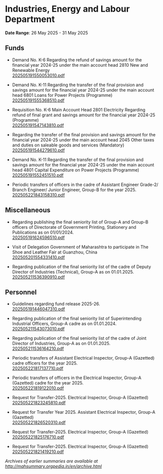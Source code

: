 # Industries, Energy and Labour Department

**Date Range**: 26 May 2025 - 31 May 2025


## Funds
- Demand No. K-6 Regarding the refund of savings amount for the financial year 2024-25 under the main account head 2810 New and Renewable Energy\
  [202505191550053010.pdf](https://gr.maharashtra.gov.in/Site/Upload/Government%20Resolutions/English/202505191550053010.pdf)

- Demand No. K-11 Regarding the transfer of the final provision and savings amount for the financial year 2024-25 under the main account head 6801 Loans for Power Projects (Programme)\
  [202505191555368510.pdf](https://gr.maharashtra.gov.in/Site/Upload/Government%20Resolutions/English/202505191555368510.pdf)

- Requisition No. K-6 Main Account Head 2801 Electricity Regarding refund of final grant and savings amount for the financial year 2024-25 (Programme)\
  [202505191547143810.pdf](https://gr.maharashtra.gov.in/Site/Upload/Government%20Resolutions/English/202505191547143810.pdf)

- Regarding the transfer of the final provision and savings amount for the financial year 2024-25 under the main account head 2045 Other taxes and duties on saleable goods and services (Mandatory)\
  [202505191544279610.pdf](https://gr.maharashtra.gov.in/Site/Upload/Government%20Resolutions/English/202505191544279610.pdf)

- Demand No. K-11 Regarding the transfer of the final provision and savings amount for the financial year 2024-25 under the main account head 4801 Capital Expenditure on Power Projects (Programme)\
  [202505191552451510.pdf](https://gr.maharashtra.gov.in/Site/Upload/Government%20Resolutions/English/202505191552451510.pdf)

- Periodic transfers of officers in the cadre of Assistant Engineer Grade-2/ Branch Engineer/ Junior Engineer, Group-B for the year 2025.\
  [202505221843158310.pdf](https://gr.maharashtra.gov.in/Site/Upload/Government%20Resolutions/English/202505221843158310.pdf)

## Miscellaneous
- Regarding publishing the final seniority list of Group-A and Group-B officers of Directorate of Government Printing, Stationery and Publications as on 01/01/2024.\
  [202505191624596510.pdf](https://gr.maharashtra.gov.in/Site/Upload/Government%20Resolutions/English/202505191624596510.pdf)

- Visit of Delegation Government of Maharashtra to participate in The Shoe and Leather Fair at Guanzhou, China\
  [202505201554331410.pdf](https://gr.maharashtra.gov.in/Site/Upload/Government%20Resolutions/English/202505201554331410.pdf)

- Regarding publication of the final seniority list of the cadre of Deputy Director of Industries (Technical), Group-A as on 01.01.2025.\
  [202505211536390910.pdf](https://gr.maharashtra.gov.in/Site/Upload/Government%20Resolutions/English/202505211536390910.pdf)

## Personnel
- Guidelines regarding fund release 2025-26.\
  [202505191446047310.pdf](https://gr.maharashtra.gov.in/Site/Upload/Government%20Resolutions/English/202505191446047310.pdf)

- Regarding publication of the final seniority list of Superintending Industrial Officers, Group-A cadre as on 01.01.2024.\
  [202505211543073010.pdf](https://gr.maharashtra.gov.in/Site/Upload/Government%20Resolutions/English/202505211543073010.pdf)

- Regarding publication of the final seniority list of the cadre of Joint Director of Industries, Group-A as on 01.01.2025.\
  [202505211536164210.pdf](https://gr.maharashtra.gov.in/Site/Upload/Government%20Resolutions/English/202505211536164210.pdf)

- Periodic transfers of Assistant Electrical Inspector, Group-A (Gazetted) cadre officers for the year 2025.\
  [202505221817137710.pdf](https://gr.maharashtra.gov.in/Site/Upload/Government%20Resolutions/English/202505221817137710.pdf)

- Periodic transfers of officers in the Electrical Inspector, Group-A (Gazetted) cadre for the year 2025.\
  [202505221819122010.pdf](https://gr.maharashtra.gov.in/Site/Upload/Government%20Resolutions/English/202505221819122010.pdf)

- Request for Transfer-2025. Electrical Inspector, Group-A (Gazetted)\
  [202505221823245810.pdf](https://gr.maharashtra.gov.in/Site/Upload/Government%20Resolutions/English/202505221823245810.pdf)

- Request for Transfer Year 2025. Assistant Electrical Inspector, Group-A (Gazetted)\
  [202505221826520310.pdf](https://gr.maharashtra.gov.in/Site/Upload/Government%20Resolutions/English/202505221826520310.pdf)

- Request for Transfer-2025. Electrical Inspector, Group-A (Gazetted)\
  [202505221825176710.pdf](https://gr.maharashtra.gov.in/Site/Upload/Government%20Resolutions/English/202505221825176710.pdf)

- Request for Transfer-2025. Electrical Inspector, Group-A (Gazetted)\
  [202505221821419210.pdf](https://gr.maharashtra.gov.in/Site/Upload/Government%20Resolutions/English/202505221821419210.pdf)


*Archives of earlier summaries are available at http://mahsummary.orgpedia.in/en/archive.html*